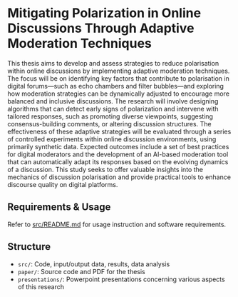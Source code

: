 # Mitigating Polarization in Online Discussions Through Adaptive Moderation Techniques

This thesis aims to develop and assess strategies to reduce polarisation within online discussions by implementing adaptive moderation techniques. The focus will be on identifying key factors that contribute to polarisation in digital forums—such as echo chambers and filter bubbles—and exploring how moderation strategies can be dynamically adjusted to encourage more balanced and inclusive discussions. The research will involve designing algorithms that can detect early signs of polarization and intervene with tailored responses, such as promoting diverse viewpoints, suggesting consensus-building comments, or altering discussion structures. The effectiveness of these adaptive strategies will be evaluated through a series of controlled experiments within online discussion environments, using primarily synthetic data. Expected outcomes include a set of best practices for digital moderators and the development of an AI-based moderation tool that can automatically adapt its responses based on the evolving dynamics of a discussion. This study seeks to offer valuable insights into the mechanics of discussion polarisation and provide practical tools to enhance discourse quality on digital platforms.

## Requirements & Usage

Refer to [src/README.md](src/README.md) for usage instruction and software requirements.

## Structure

* `src/`: Code, input/output data, results, data analysis
* `paper/`: Source code and PDF for the thesis
* `presentations/`: Powerpoint presentations concerning various aspects of this research